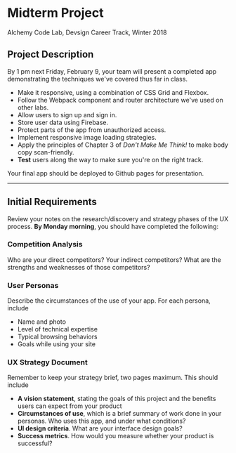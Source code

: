 # Midterm Project

Alchemy Code Lab, Devsign Career Track, Winter 2018

## Project Description

By 1 pm next Friday, February 9, your team will present a completed app demonstrating the techniques we've covered thus far in class.

* Make it responsive, using a combination of CSS Grid and Flexbox.
* Follow the Webpack component and router architecture we've used on other labs.
* Allow users to sign up and sign in.
* Store user data using Firebase.
* Protect parts of the app from unauthorized access.
* Implement responsive image loading strategies.
* Apply the principles of Chapter 3 of *Don't Make Me Think!* to make body copy scan-friendly.
* **Test** users along the way to make sure you're on the right track.

Your final app should be deployed to Github pages for presentation.

---

## Initial Requirements

Review your notes on the research/discovery and strategy phases of the UX process. **By Monday morning**, you should have completed the following:

### Competition Analysis

Who are your direct competitors? Your indirect competitors? What are the strengths and weaknesses of those competitors?

### User Personas

Describe the circumstances of the use of your app. For each persona, include

* Name and photo
* Level of technical expertise
* Typical browsing behaviors
* Goals while using your site

### UX Strategy Document

Remember to keep your strategy brief, two pages maximum. This should include

* **A vision statement**, stating the goals of this project and the benefits users can expect from your product
* **Circumstances of use**, which is a brief summary of work done in your personas. Who uses this app, and under what conditions?
* **UI design criteria**. What are your interface design goals?
* **Success metrics**. How would you measure whether your product is successful?